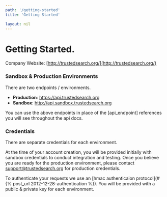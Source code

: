 ```yaml
---
path: '/getting-started'
title: 'Getting Started'

layout: nil
---
```


# Getting Started.

Company Website: [http://trustedsearch.org/](http://trustedsearch.org/)

### Sandbox & Production Environments

There are two endpoints / environments.

- __Production__:   https://api.trustedsearch.org
- __Sandbox__: http://api.sandbox.trustedsearch.org

You can use the above endpoints in place of the [api_endpoint] references you will see throughout the api docs.
### Credentials

There are separate credentials for each environment.

At the time of your account creation, you will be provided initially with sandbox credentials to conduct integration and testing. Once you believe you are ready for the production environment, please contact support@trustedsearch.org for production credentials.

To authenticate your requests we use an [hmac authenticaion protocol](#{% post_url 2012-12-28-authentication %}). 
You will be provided with a public & private key for each environment.


